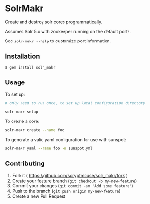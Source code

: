 # SolrMakr

Create and destroy solr cores programmatically.

Assumes Solr 5.x with zookeeper running on the default ports.

See `solr-makr --help` to customize port information.

## Installation

    $ gem install solr_makr

## Usage

To set up:

```sh
# only need to run once, to set up local configuration directory

solr-makr setup
```

To create a core:

```sh
solr-makr create --name foo
```

To generate a valid yaml configuration for use with sunspot:

```sh
solr-makr yaml --name foo -o sunspot.yml
```

## Contributing

1. Fork it ( https://github.com/scryptmouse/solr_makr/fork )
2. Create your feature branch (`git checkout -b my-new-feature`)
3. Commit your changes (`git commit -am 'Add some feature'`)
4. Push to the branch (`git push origin my-new-feature`)
5. Create a new Pull Request
